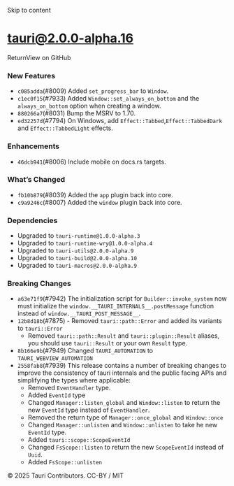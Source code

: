 Skip to content
# tauri@2.0.0-alpha.16
ReturnView on GitHub
### New Features
  * `c085adda`(#8009) Added `set_progress_bar` to `Window`.
  * `c1ec0f15`(#7933) Added `Window::set_always_on_bottom` and the `always_on_bottom` option when creating a window.
  * `880266a7`(#8031) Bump the MSRV to 1.70.
  * `ed32257d`(#7794) On Windows, add `Effect::Tabbed`,`Effect::TabbedDark` and `Effect::TabbedLight` effects.


### Enhancements
  * `46dcb941`(#8006) Include mobile on docs.rs targets.


### What’s Changed
  * `fb10b879`(#8039) Added the `app` plugin back into core.
  * `c9a9246c`(#8007) Added the `window` plugin back into core.


### Dependencies
  * Upgraded to `tauri-runtime@1.0.0-alpha.3`
  * Upgraded to `tauri-runtime-wry@1.0.0-alpha.4`
  * Upgraded to `tauri-utils@2.0.0-alpha.9`
  * Upgraded to `tauri-build@2.0.0-alpha.10`
  * Upgraded to `tauri-macros@2.0.0-alpha.9`


### Breaking Changes
  * `a63e71f9`(#7942) The initialization script for `Builder::invoke_system` now must initialize the `window.__TAURI_INTERNALS__.postMessage` function instead of `window.__TAURI_POST_MESSAGE__`.
  * `12b8d18b`(#7875) - Removed `tauri::path::Error` and added its variants to `tauri::Error`
    * Removed `tauri::path::Result` and `tauri::plugin::Result` aliases, you should use `tauri::Result` or your own `Result` type.
  * `8b166e9b`(#7949) Changed `TAURI_AUTOMATION` to `TAURI_WEBVIEW_AUTOMATION`
  * `2558fab8`(#7939) This release contains a number of breaking changes to improve the consistency of tauri internals and the public facing APIs and simplifying the types where applicable:
    * Removed `EventHandler` type.
    * Added `EventId` type
    * Changed `Manager::listen_global` and `Window::listen` to return the new `EventId` type instead of `EventHandler`.
    * Removed the return type of `Manager::once_global` and `Window::once`
    * Changed `Manager::unlisten` and `Window::unlisten` to take he new `EventId` type.
    * Added `tauri::scope::ScopeEventId`
    * Changed `FsScope::listen` to return the new `ScopeEventId` instead of `Uuid`.
    * Added `FsScope::unlisten`


© 2025 Tauri Contributors. CC-BY / MIT
